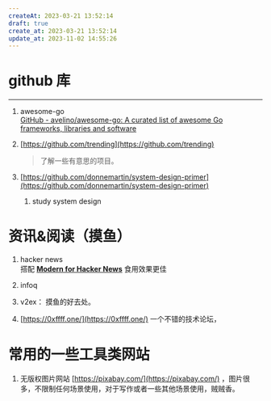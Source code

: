 ```yaml
---
createAt: 2023-03-21 13:52:14
draft: true
create_at: 2023-03-21 13:52:14
update_at: 2023-11-02 14:55:26
---
```

# github 库

---

1.  awesome-go  
    [GitHub - avelino/awesome-go: A curated list of awesome Go frameworks, libraries and software](https://github.com/avelino/awesome-go)
    
2.  [](https://github.com/trending)[https://github.com/trending](https://github.com/trending)

    > 了解一些有意思的项目。

3.  [https://github.com/donnemartin/system-design-primer](https://github.com/donnemartin/system-design-primer)
    1.  study system design

# 资讯&阅读（摸鱼）

1.  hacker news  
    搭配 **[Modern for Hacker News](https://chrome.google.com/webstore/detail/modern-for-hacker-news/dabkegjlekdcmefifaolmdhnhdcplklo)** 食用效果更佳
2.  infoq
    
3.  v2ex： 摸鱼的好去处。
    
4.  [](https://0xffff.one/)[https://0xffff.one/](https://0xffff.one/) 一个不错的技术论坛，
    

# 常用的一些工具类网站

1.  无版权图片网站 [](https://pixabay.com/)[https://pixabay.com/](https://pixabay.com/) ，图片很多，不限制任何场景使用，对于写作或者一些其他场景使用，贼贼香。